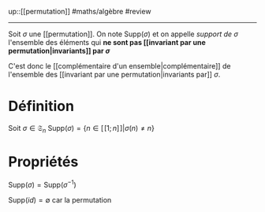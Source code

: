 up::[[permutation]]
#maths/algèbre #review 

----

Soit $\sigma$ une [[permutation]].
On note $\text{Supp}(\sigma)$ et on appelle _support de $\sigma$_ l'ensemble des éléments qui **ne sont pas [[invariant par une permutation|invariants]] par $\sigma$**

C'est donc le [[complémentaire d'un ensemble|complémentaire]] de l'ensemble des [[invariant par une permutation|invariants par]] $\sigma$.

# Définition
Soit $\sigma\in\mathfrak S_n$
$\text{Supp}(\sigma) = \{n\in[\![1;n]\!]|\sigma(n)\neq n\}$

# Propriétés
$\text{Supp}(\sigma) = \text{Supp}(\sigma^{-1})$

$\text{Supp}(id)=\emptyset$ car la permutation 
